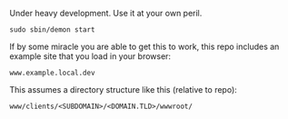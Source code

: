 Under heavy development. Use it at your own peril.

`sudo sbin/demon start`


If by some miracle you are able to get this to work, this repo includes an example site that you load in your browser:

`www.example.local.dev`


This assumes a directory structure like this (relative to repo):

`www/clients/<SUBDOMAIN>/<DOMAIN.TLD>/wwwroot/`
